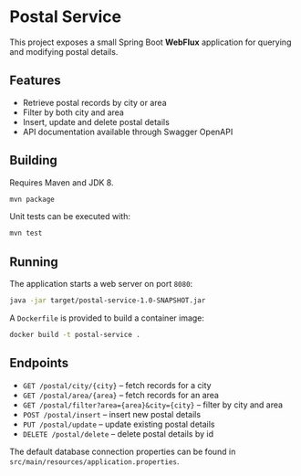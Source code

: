 # Postal Service

This project exposes a small Spring Boot **WebFlux** application for querying and modifying postal details.

## Features
- Retrieve postal records by city or area
- Filter by both city and area
- Insert, update and delete postal details
- API documentation available through Swagger OpenAPI

## Building
Requires Maven and JDK 8.

```bash
mvn package
```

Unit tests can be executed with:

```bash
mvn test
```

## Running
The application starts a web server on port `8080`:

```bash
java -jar target/postal-service-1.0-SNAPSHOT.jar
```

A `Dockerfile` is provided to build a container image:

```bash
docker build -t postal-service .
```

## Endpoints
- `GET /postal/city/{city}` – fetch records for a city
- `GET /postal/area/{area}` – fetch records for an area
- `GET /postal/filter?area={area}&city={city}` – filter by city and area
- `POST /postal/insert` – insert new postal details
- `PUT /postal/update` – update existing postal details
- `DELETE /postal/delete` – delete postal details by id

The default database connection properties can be found in `src/main/resources/application.properties`.
